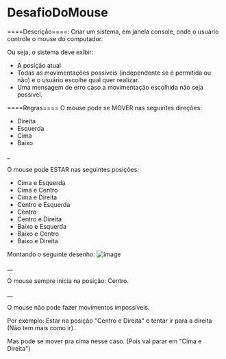 # DesafioDoMouse

====Descrição====:
Criar um sistema, em janela console, onde o usuário controle o mouse do computador. 

Ou seja, o sistema deve exibir:

- A posição atual
- Todas as movimentações possíveis (independente se é permitida ou não) e o usuário escolhe qual quer realizar.
- Uma mensagem de erro caso a movimentação escolhida não seja possível.

====Regras====
O mouse pode se MOVER nas seguintes direções:
- Direita 
- Esquerda
- Cima
- Baixo

_

O mouse pode ESTAR nas seguintes posições:

- Cima e Esquerda
- Cima e Centro
- Cima e Direita
- Centro e Esquerda
- Centro
- Centro e Direita
- Baixo e Esquerda
- Baixo e Centro
- Baixo e Direita

Montando o seguinte desenho:
![image](https://user-images.githubusercontent.com/99194235/174492924-be4d0bc4-6a21-40bc-b0cb-3810b32d1ad7.png)

__

O mouse sempre inicia na posição: Centro. 

__

O mouse não pode fazer movimentos impossíveis.

Por exemplo: Estar na posição "Centro e Direita" e tentar ir para a direita (Não tem mais como ir). 

Mas pode se mover pra cima nesse caso. (Pois vai parar em "Cima e Direita")
